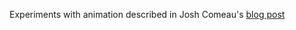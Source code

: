 Experiments with animation described in Josh Comeau's [blog post](https://www.joshwcomeau.com/react/boop/?from=newsletter)

